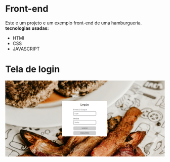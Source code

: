 # Front-end
Este e um projeto e um exemplo front-end de uma hamburgueria.
**tecnologias usadas:**
- HTMl
- CSS
- JAVASCRIPT

# Tela de login

![](https://raw.githubusercontent.com/lukkasmatheu/Form-Login-Html-css/master/img/Sem%20t%C3%ADtulo.png)
